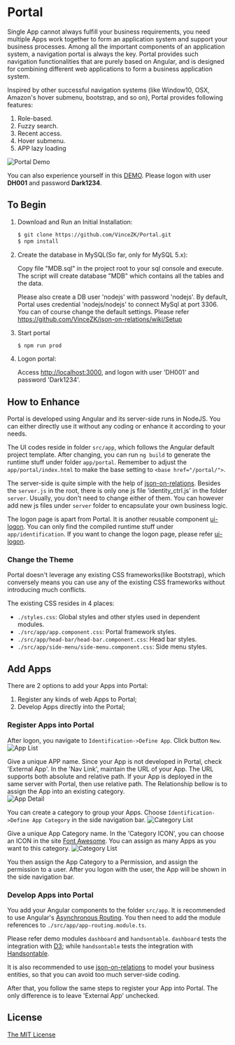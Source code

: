 # Portal
Single App cannot always fulfill your business requirements, 
you need multiple Apps work together to form an application system and support your business processes. 
Among all the important components of an application system, a navigation portal is always the key.
Portal provides such navigation functionalities that are purely based on Angular, 
and is designed for combining different web applications to form a business application system. 

Inspired by other successful navigation systems (like Window10, OSX, Amazon's hover submenu, bootstrap, and so on), 
Portal provides following features:
1. Role-based.
2. Fuzzy search.
3. Recent access.
4. Hover submenu.
5. APP lazy loading  

![Portal Demo](docs/Portal.gif)

You can also experience yourself in this [DEMO](http://darkhouse.com.cn/logon). 
Please logon with user **DH001** and password **Dark1234**.

## To Begin
1. Download and Run an Initial Installation:
   ```bash
   $ git clone https://github.com/VinceZK/Portal.git
   $ npm install
   ```
2. Create the database in MySQL(So far, only for MySQL 5.x):
 
   Copy file "MDB.sql" in the project root to your sql console and execute.
   The script will create database "MDB" which contains all the tables and the data. 
      
   Please also create a DB user 'nodejs' with password 'nodejs'. 
   By default, Portal uses credential 'nodejs/nodejs' to connect MySql at port 3306. 
   You can of course change the default settings. Please refer <https://github.com/VinceZK/json-on-relations/wiki/Setup>
  
3. Start portal
   ```bash
   $ npm run prod
   ```
4. Logon portal:

   Access <http://localhost:3000>, and logon with user 'DH001' and password 'Dark1234'.   
  
## How to Enhance
Portal is developed using Angular and its server-side runs in NodeJS. 
You can either directly use it without any coding or enhance it according to your needs. 

The UI codes reside in folder `src/app`, which follows the Angular default project template. 
After changing, you can run `ng build` to generate the runtime stuff under folder `app/portal`.
Remember to adjust the `app/portal/index.html` to make the base setting to `<base href="/portal/">`.

The server-side is quite simple with the help of [json-on-relations](https://github.com/VinceZK/json-on-relations).
Besides the `server.js` in the root, there is only one js file 'identity_ctrl.js' in the folder `server`.
Usually, you don't need to change either of them. You can however add new js files under `server` folder
to encapsulate your own business logic. 

The logon page is apart from Portal. It is another reusable component [ui-logon](https://github.com/VinceZK/Logon).
You can only find the compiled runtime stuff under `app/identification`. 
If you want to change the logon page, please refer [ui-logon](https://github.com/VinceZK/Logon).

### Change the Theme
Portal doesn't leverage any existing CSS frameworks(like Bootstrap),
which conversely means you can use any of the existing CSS frameworks without introducing much conflicts. 

The existing CSS resides in 4 places:
+ `./styles.css`: Global styles and other styles used in dependent modules.
+ `./src/app/app.component.css`: Portal framework styles.
+ `./src/app/head-bar/head-bar.component.css`: Head bar styles.
+ `./src/app/side-menu/side-menu.component.css`: Side menu styles.

## Add Apps 
There are 2 options to add your Apps into Portal:
1. Register any kinds of web Apps to Portal;
2. Develop Apps directly into the Portal;

### Register Apps into Portal
After logon, you navigate to `Identification->Define App`. Click button `New`.
![App List](docs/AppList.png)

Give a unique APP name. Since your App is not developed in Portal, 
check 'External App'. In the 'Nav Link', maintain the URL of your App.
The URL supports both absolute and relative path. 
If your App is deployed in the same server with Portal, then use relative path. 
The Relationship bellow is to assign the App into an existing category.  
![App Detail](docs/AppDetail.png)

You can create a category to group your Apps. 
Choose `Identification->Define App Category` in the side navigation bar.
![Category List](docs/CategoryList.png)


Give a unique App Category name. In the 'Category ICON', you can choose an ICON 
in the site [Font Awesome](https://fontawesome.com/icons?d=gallery&m=free). 
You can assign as many Apps as you want to this category. 
![Category List](docs/CategoryDetail.png)

You then assign the App Category to a Permission, and assign the permission to a user.
After you logon with the user, the App will be shown in the side navigation bar.

### Develop Apps into Portal
You add your Angular components to the folder `src/app`. It is recommended to use Angular's
[Asynchronous Routing](https://angular.io/guide/router#milestone-6-asynchronous-routing).
You then need to add the module references to `./src/app/app-routing.module.ts`.

Please refer demo modules `dashboard` and `handsontable`. 
`dashboard` tests the integration with [D3](https://d3js.org/); 
while `handsontable` tests the integration with [Handsontable](https://handsontable.com/). 

It is also recommended to use [json-on-relations](https://github.com/VinceZK/json-on-relations)
to model your business entities, so that you can avoid too much server-side coding.

After that, you follow the same steps to register your App into Portal.
The only difference is to leave 'External App' unchecked.
 
## License
[The MIT License](http://opensource.org/licenses/MIT)
